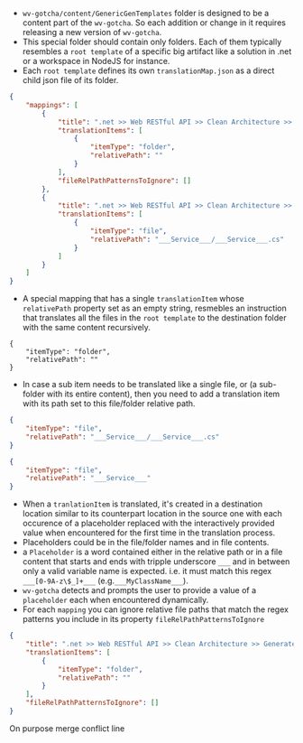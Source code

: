 * `wv-gotcha/content/GenericGenTemplates` folder is designed to be a content part of the `wv-gotcha`. So each addition or change in it requires releasing a new version of `wv-gotcha`.
* This special folder should contain only folders. Each of them typically resembles a `root template` of a specific big artifact like a solution in .net or a workspace in NodeJS for instance.
* Each `root template` defines its own `translationMap.json` as a direct child json file of its folder. 
```json
{
    "mappings": [
        {
            "title": ".net >> Web RESTful API >> Clean Architecture >> Generate Full Solution",
            "translationItems": [
                {
                    "itemType": "folder",
                    "relativePath": ""
                }
            ],
            "fileRelPathPatternsToIgnore": []
        },
        {
            "title": ".net >> Web RESTful API >> Clean Architecture >> Add Service",
            "translationItems": [
                {
                    "itemType": "file",
                    "relativePath": "___Service___/___Service___.cs"
                }
            ]
        }
    ]
}
```
* A special mapping that has a single `translationItem` whose `relativePath` property set as an empty string, resmebles an instruction that translates all the files in the `root template` to the destination folder with the same content recursively.
```
{
    "itemType": "folder",
    "relativePath": ""
}
```
* In case a sub item needs to be translated like a single file, or (a sub-folder with its entire content), then you need to add a translation item with its path set to this file/folder relative path.
```json
{
    "itemType": "file",
    "relativePath": "___Service___/___Service___.cs"
}
```
```json
{
    "itemType": "file",
    "relativePath": "___Service___"
}
```
* When a `tranlationItem` is translated, it's created in a destination location similar to its counterpart location in the source one with each occurence of a placeholder replaced with the interactively provided value when encountered for the first time in the translation process.
* Placeholders could be in the file/folder names and in file contents.
* a `Placeholder` is a word contained either in the relative path or in a file content that starts and ends with tripple underscore `___` and in between only a valid variable name is expected. i.e. it must match this regex `___[0-9A-z\$_]+___` (e.g.`___MyClassName___`).
* `wv-gotcha` detects and prompts the user to provide a value of a `placeholder` each when encountered dynamically.
* For each `mapping` you can ignore relative file paths that match the regex patterns you include in its property `fileRelPathPatternsToIgnore`
```json
{
    "title": ".net >> Web RESTful API >> Clean Architecture >> Generate Full Solution",
    "translationItems": [
        {
            "itemType": "folder",
            "relativePath": ""
        }
    ],
    "fileRelPathPatternsToIgnore": []
}
```
On purpose merge conflict line